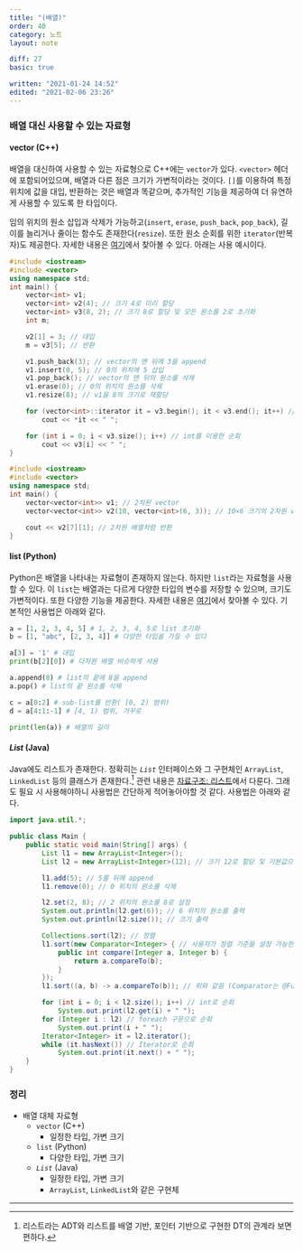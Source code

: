 ```yaml
---
title: "(배열)"
order: 40
category: 노트
layout: note

diff: 27
basic: true

written: "2021-01-24 14:52"
edited: "2021-02-06 23:26"
---
```


### 배열 대신 사용할 수 있는 자료형

#### vector (C++)

배열을 대신하여 사용할 수 있는 자료형으로 C++에는 `vector`가 있다. `<vector>` 헤더에 포함되어있으며, 배열과 다른 점은 크기가 가변적이라는 것이다. `[]`를 이용하여 특정 위치에 값을 대입, 반환하는 것은 배열과 똑같으며, 추가적인 기능을 제공하여 더 유연하게 사용할 수 있도록 한 타입이다.

임의 위치의 원소 삽입과 삭제가 가능하고(`insert`, `erase`, `push_back`, `pop_back`), 길이를 늘리거나 줄이는 함수도 존재한다(`resize`). 또한 원소 순회를 위한 `iterator`(반복자)도 제공한다. 자세한 내용은 [여기](https://www.cplusplus.com/reference/vector/vector/)에서 찾아볼 수 있다. 아래는 사용 예시이다.

```cpp
#include <iostream>
#include <vector>
using namespace std;
int main() {
    vector<int> v1;
    vector<int> v2(4); // 크기 4로 미리 할당
    vector<int> v3(8, 2); // 크기 8로 할당 및 모든 원소를 2로 초기화
    int m;

    v2[1] = 3; // 대입
    m = v3[5]; // 반환

    v1.push_back(3); // vector의 맨 뒤에 3을 append
    v1.insert(0, 5); // 0의 위치에 5 삽입
    v1.pop_back(); // vector의 맨 뒤의 원소를 삭제
    v1.erase(0); // 0의 위치의 원소를 삭제
    v1.resize(8); // v1을 8의 크기로 재할당

    for (vector<int>::iterator it = v3.begin(); it < v3.end(); it++) // iterator를 사용한 순회
        cout << *it << " ";

    for (int i = 0; i < v3.size(); i++) // int를 이용한 순회
        cout << v3[i] << " ";
}
```

```cpp
#include <iostream>
#include <vector>
using namespace std;
int main() {
    vector<vector<int>> v1; // 2차원 vector
    vector<vector<int>> v2(10, vector<int>(6, 3)); // 10×6 크기의 2차원 vector, 값을 모두 3으로 초기화

    cout << v2[7][1]; // 2차원 배열처럼 반환
}
```

#### list (Python)

Python은 배열을 나타내는 자료형이 존재하지 않는다. 하지만 `list`라는 자료형을 사용할 수 있다. 이 `list`는 배열과는 다르게 다양한 타입의 변수를 저장할 수 있으며, 크기도 가변적이다. 또한 다양한 기능을 제공한다. 자세한 내용은 [여기](https://docs.python.org/3/tutorial/datastructures.html#more-on-lists)에서 찾아볼 수 있다. 기본적인 사용법은 아래와 같다.

```python
a = [1, 2, 3, 4, 5] # 1, 2, 3, 4, 5로 list 초기화
b = [1, "abc", [2, 3, 4]] # 다양한 타입을 가질 수 있다

a[3] = '1' # 대입
print(b[2][0]) # 다차원 배열 비슷하게 사용

a.append(8) # list의 끝에 8을 append
a.pop() # list의 끝 원소를 삭제

c = a[0:2] # sub-list를 반환( [0, 2) 범위)
d = a[4:1:-1] # [4, 1) 범위, 거꾸로

print(len(a)) # 배열의 길이
```

#### *List* (Java)

Java에도 리스트가 존재한다. 정확히는 *`List`* 인터페이스와 그 구현체인 `ArrayList`, `LinkedList` 등의 클래스가 존재한다.[^1] 관련 내용은 <a class="invalid" href="">자료구조: 리스트</a>에서 다룬다. 그래도 필요 시 사용해야하니 사용법은 간단하게 적어놓아야할 것 같다. 사용법은 아래와 같다.

```java
import java.util.*;

public class Main {
    public static void main(String[] args) {
        List l1 = new ArrayList<Integer>();
        List l2 = new ArrayList<Integer>(12); // 크기 12로 할당 및 기본값으로 초기화

        l1.add(5); // 5를 뒤에 append
        l1.remove(0); // 0 위치의 원소를 삭제

        l2.set(2, 8); // 2 위치의 원소를 8로 설정
        System.out.println(l2.get(6)); // 6 위치의 원소를 출력
        System.out.println(l2.size()); // 크기 출력

        Collections.sort(l2); // 정렬
        l1.sort(new Comparator<Integer> { // 사용자가 정렬 기준을 설정 가능한 정렬
            public int compare(Integer a, Integer b) {
                return a.compareTo(b);
            }
        });
        l1.sort((a, b) -> a.compareTo(b)); // 위와 같음 (Comparator는 @FunctionalInterface라 Lambda 형식으로 작성이 가능하다)

        for (int i = 0; i < l2.size(); i++) // int로 순회
            System.out.print(l2.get(i) + " ");
        for (Integer i : l2) // foreach 구문으로 순회
            System.out.print(i + " ");
        Iterator<Integer> it = l2.iterator();
        while (it.hasNext()) // Iterator로 순회
            System.out.print(it.next() + " ");
    }
}
```

### 정리

- 배열 대체 자료형
  - `vector` (C++)
    - 일정한 타입, 가변 크기
  - `list` (Python)
    - 다양한 타입, 가변 크기
  - *`List`* (Java)
    - 일정한 타입, 가변 크기
    - `ArrayList`, `LinkedList`와 같은 구현체

<hr/>

[^1]: 리스트라는 ADT와 리스트를 배열 기반, 포인터 기반으로 구현한 DT의 관계라 보면 편하다.